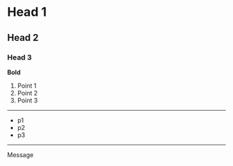 # Head 1
## Head 2
### Head 3
**Bold**
1. Point 1
2. Point 2
3. Point 3
-----
- p1
- p2
- p3
--------
Message 